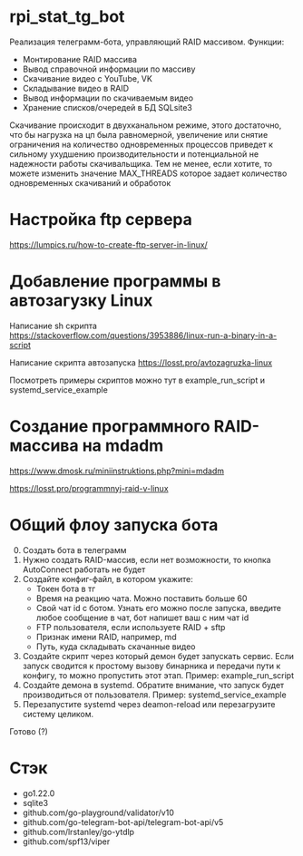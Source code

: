 # rpi_stat_tg_bot

Реализация телеграмм-бота, управляющий RAID массивом.
Функции:
- Монтирование RAID массива
- Вывод справочной информации по массиву
- Скачивание видео с YouTube, VK
- Складывание видео в RAID
- Вывод информации по скачиваемым видео
- Хранение списков/очередей в БД SQLsite3

Скачивание происходит в двухканальном режиме, этого достаточно, что бы нагрузка на цп была равномерной, увеличение или снятие ограничения на количество одновременных процессов приведет к сильному ухудшению производительности и потенциальной не надежности работы скачивальщика. Тем не менее, если хотите, то можете изменить значение MAX_THREADS которое задает количество одновременных скачиваний и обработок


# Настройка ftp сервера
https://lumpics.ru/how-to-create-ftp-server-in-linux/

# Добавление программы в автозагузку Linux

Написание sh скрипта https://stackoverflow.com/questions/3953886/linux-run-a-binary-in-a-script

Написание скрипта автозапуска https://losst.pro/avtozagruzka-linux


Посмотреть примеры скриптов можно тут в example_run_script и systemd_service_example

# Создание программного RAID-массива на mdadm

https://www.dmosk.ru/miniinstruktions.php?mini=mdadm

https://losst.pro/programmnyj-raid-v-linux




# Общий флоу запуска бота
0. Создать бота в телеграмм
1. Нужно создать RAID-массив, если нет возможности, то кнопка AutoConnect работать не будет
2. Создайте конфиг-файл, в котором укажите:
    - Токен бота в тг
    - Время на реакцию чата. Можно поставить больше 60
    - Свой чат id c ботом. Узнать его можно после запуска, введите любое сообщение в чат, бот напишет ваш с ним чат id
    - FTP пользователя, если используете RAID + sftp
    - Признак имени RAID, например, md
    - Путь, куда складывать скачанные видео
3. Создайте скрипт через который демон будет запускать сервис. Если запуск сводится к простому вызову бинарника и передачи пути к конфигу, то можно пропустить этот этап. Пример: example_run_script
4. Создайте демона в systemd. Обратите внимание, что запуск будет производиться от пользователя. Пример: systemd_service_example
5. Перезапустите systemd через deamon-reload или перезагрузите систему целиком.

Готово (?)

# Стэк
- go1.22.0
- sqlite3
- github.com/go-playground/validator/v10
- github.com/go-telegram-bot-api/telegram-bot-api/v5 
- github.com/lrstanley/go-ytdlp 
- github.com/spf13/viper 